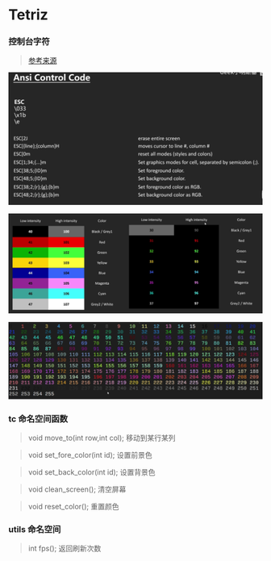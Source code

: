 # Tetriz

### 控制台字符
> [参考来源](https://gist.github.com/fnky/458719343aabd01cfb17a3a4f7296797)

![相关控制](./readme_img/image.png)

![16色](./readme_img/image2.png)

![256色](./readme_img/image3.png)


### tc 命名空间函数

> void move_to(int row,int col);
> 移动到某行某列

> void set_fore_color(int id);
> 设置前景色

> void set_back_color(int id);
> 设置背景色

> void clean_screen();
> 清空屏幕

> void reset_color();
> 重置颜色

### utils 命名空间

> int fps();
> 返回刷新次数
